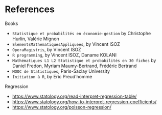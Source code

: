 # References

Books

* ``Statistique et probabilités en économie-gestion`` by Christophe Hurlin, Valérie Mignon
* ``ElementsMathematiquesAppliquees``, by Vincent ISOZ
* ``OperaMagistris``, by Vincent ISOZ
* ``R programming``, by Vincent ISOZ, Daname KOLANI
* ``Mathématiques L1 L2 Statistique et probabilités en 30 fiches`` by Daniel Fredon, Myriam Maumy-Bertrand, Frédéric Bertrand
* ``MOOC de Statistiques``, Paris-Saclay University
* ``Initiation à R``, by Eric Preud’homme

Regression

* <https://www.statology.org/read-interpret-regression-table/>
* <https://www.statology.org/how-to-interpret-regression-coefficients/>
* <https://www.statology.org/poisson-regression/>